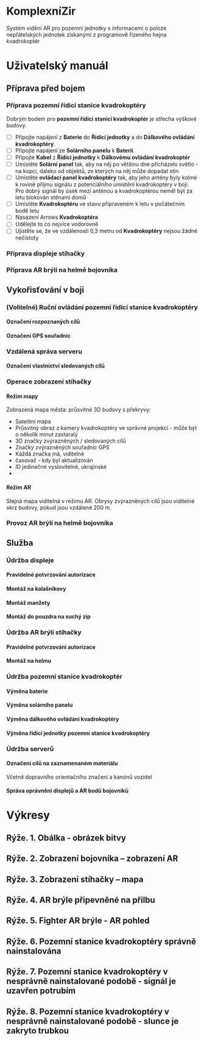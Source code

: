 # KomplexníZir
Systém vidění AR pro pozemní jednotky s informacemi o poloze nepřátelských jednotek získanými z programově řízeného hejna kvadrokoptér


# Uživatelský manuál

## Příprava před bojem

### Příprava pozemní řídicí stanice kvadrokoptéry

Dobrým bodem pro **pozemní řídicí stanici kvadrokoptér** je střecha výškové budovy.

- [ ] Připojte napájení z **Baterie** do **Řídící jednotky** a do **Dálkového ovládání kvadrokoptéry**.
- [ ] Připojte napájení ze **Solárního panelu** k **Baterii**.
- [ ] Připojte **Kabel** z **Řídící jednotky** k **Dálkovému ovládání kvadrokoptér**
- [ ] Umístěte **Solární panel** tak, aby na něj po většinu dne přicházelo světlo - na kopci, daleko od objektů, ze kterých na něj může dopadat stín
- [ ] Umístěte **ovládací panel kvadrokoptéry** tak, aby jeho antény byly kolmé k rovině příjmu signálu z potenciálního umístění kvadrokoptéry v boji. Pro dobrý signál by úsek mezi anténou a kvadrokoptérou neměl být za letu blokován stěnami domů
- [ ] Umístěte **Kvadrokoptéru** ve stavu připraveném k letu v počátečním bodě letu
- [ ] Nasazení Arrows **Kvadrokoptéra**
- [ ] Udělejte to co nejvíce vodorovně
- [ ] Ujistěte se, že ve vzdálenosti 0,3 metru od **Kvadrokoptéry** nejsou žádné nečistoty

### Příprava displeje stíhačky

### Příprava AR brýlí na helmě bojovníka

## Vykořisťování v boji

### (Volitelné) Ruční ovládání pozemní řídicí stanice kvadrokoptéry

#### Označení rozpoznaných cílů

#### Označení GPS souřadnic


### Vzdálená správa serveru


#### Označení vlastnictví sledovaných cílů


### Operace zobrazení stíhačky

#### Režim mapy

Zobrazená mapa města: průsvitné 3D budovy s překryvy:

- Satelitní mapa
- Průsvitný obraz z kamery kvadrokoptéry ve správné projekci - může být o několik minut zastaralý
- 3D značky zvýrazněných / sledovaných cílů
- Značky zvýrazněných souřadnic GPS
- Každá značka má, viditelné
- časovač - kdy byl aktualizován
- ID jedinečné vyslovitelné, ukrajinské
-

#### Režim AR
Stejná mapa viditelná v režimu AR. Obrysy zvýrazněných cílů jsou viditelné skrz budovy, pokud jsou vzdálené 200 m.

### Provoz AR brýlí na helmě bojovníka

## Služba

### Údržba displeje

#### Pravidelné potvrzování autorizace

#### Montáž na kalašnikovy

#### Montáž manžety

#### Montáž do pouzdra na suchý zip

### Údržba AR brýlí stíhačky

#### Pravidelné potvrzování autorizace

#### Montáž na helmu

### Údržba pozemní stanice kvadrokoptér

#### Výměna baterie

#### Výměna solárního panelu

#### Výměna dálkového ovládání kvadrokoptéry

#### Výměna řídicí jednotky pozemní stanice kvadrokoptéry


### Údržba serverů

#### Označení cílů na zaznamenaném materiálu

Včetně dopravního orientačního značení a kanónů vozidel

#### Správa oprávnění displejů a AR bodů bojovníků



# Výkresy


## Rýže. 1. Obálka - obrázek bitvy

## Rýže. 2. Zobrazení bojovníka – zobrazení AR

## Rýže. 3. Zobrazení stíhačky – mapa

## Rýže. 4. AR brýle připevněné na přilbu

## Rýže. 5. Fighter AR brýle - AR pohled

## Rýže. 6. Pozemní stanice kvadrokoptéry správně nainstalována

## Rýže. 7. Pozemní stanice kvadrokoptéry v nesprávně nainstalované podobě - signál je uzavřen potrubím

## Rýže. 8. Pozemní stanice kvadrokoptéry v nesprávně nainstalované podobě - slunce je zakryto trubkou
